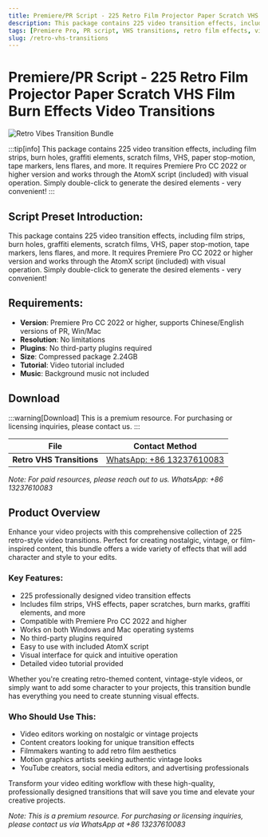 ```yaml
---
title: Premiere/PR Script - 225 Retro Film Projector Paper Scratch VHS Film Burn Effects Video Transitions
description: This package contains 225 video transition effects, including film strips, burn holes, graffiti elements, scratch films, VHS, paper stop-motion, tape markers, lens flares, and more. Enhance your video projects with this comprehensive collection of retro-style video transitions.
tags: [Premiere Pro, PR script, VHS transitions, retro film effects, video transitions, film burn effects, paper scratch, AtomX script, video editing, transition effects]
slug: /retro-vhs-transitions
---
```

<!--Above is frontmatter Part-generate depend on content meet Google Seo, you need to balance automation efficiency with Google’s core ranking factors—especially E-E-A-T (Experience, Expertise, Authoritativeness, Trustworthiness), -->

<!--First Part-This is Title -->
# Premiere/PR Script - 225 Retro Film Projector Paper Scratch VHS Film Burn Effects Video Transitions

<!--Second Part-This is First Banner -->
![Retro Vibes Transition Bundle](/img/Retro-Vibes-Transition-Bundle.jpg)

:::tip[info]
This package contains 225 video transition effects, including film strips, burn holes, graffiti elements, scratch films, VHS, paper stop-motion, tape markers, lens flares, and more. It requires Premiere Pro CC 2022 or higher version and works through the AtomX script (included) with visual operation. Simply double-click to generate the desired elements - very convenient!
:::

## Script Preset Introduction:

This package contains 225 video transition effects, including film strips, burn holes, graffiti elements, scratch films, VHS, paper stop-motion, tape markers, lens flares, and more. It requires Premiere Pro CC 2022 or higher version and works through the AtomX script (included) with visual operation. Simply double-click to generate the desired elements - very convenient!

## Requirements:

- **Version**: Premiere Pro CC 2022 or higher, supports Chinese/English versions of PR, Win/Mac
- **Resolution**: No limitations
- **Plugins**: No third-party plugins required
- **Size**: Compressed package 2.24GB
- **Tutorial**: Video tutorial included
- **Music**: Background music not included

<!-- The Last Part-Download -->
## Download

:::warning[Download]
This is a premium resource. For purchasing or licensing inquiries, please contact us.
:::

| File                       | Contact Method                                                              |
| -------------------------- | -------------------------------------------------------------------------- |
| **Retro VHS Transitions** | [WhatsApp: +86 13237610083](https://wa.me/8613237610083) |

*Note: For paid resources, please reach out to us. WhatsApp: +86 13237610083*

## Product Overview

Enhance your video projects with this comprehensive collection of 225 retro-style video transitions. Perfect for creating nostalgic, vintage, or film-inspired content, this bundle offers a wide variety of effects that will add character and style to your edits.

### Key Features:

- 225 professionally designed video transition effects
- Includes film strips, VHS effects, paper scratches, burn marks, graffiti elements, and more
- Compatible with Premiere Pro CC 2022 and higher
- Works on both Windows and Mac operating systems
- No third-party plugins required
- Easy to use with included AtomX script
- Visual interface for quick and intuitive operation
- Detailed video tutorial provided

Whether you're creating retro-themed content, vintage-style videos, or simply want to add some character to your projects, this transition bundle has everything you need to create stunning visual effects.

### Who Should Use This:

- Video editors working on nostalgic or vintage projects
- Content creators looking for unique transition effects
- Filmmakers wanting to add retro film aesthetics
- Motion graphics artists seeking authentic vintage looks
- YouTube creators, social media editors, and advertising professionals

Transform your video editing workflow with these high-quality, professionally designed transitions that will save you time and elevate your creative projects.

*Note: This is a premium resource. For purchasing or licensing inquiries, please contact us via WhatsApp at +86 13237610083*